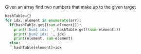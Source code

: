Given an array find two numbers that make up to the given target
```python
hashTable={}
for idx, element in enumerate(arr):
  if(hashTable.get((sum-element))):
    print('Num1 idx: ', hashTable.get((sum-element)))
    print('Num2 idx: ', idx)
    print(element, sum-element)
  else:
    hashTable[element]=idx
```

